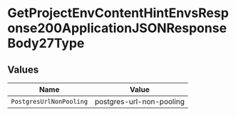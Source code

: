 # GetProjectEnvContentHintEnvsResponse200ApplicationJSONResponseBody27Type


## Values

| Name                     | Value                    |
| ------------------------ | ------------------------ |
| `PostgresUrlNonPooling`  | postgres-url-non-pooling |